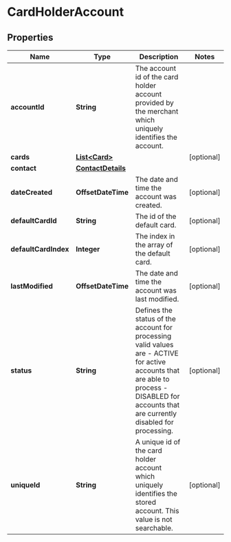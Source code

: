 

# CardHolderAccount


## Properties

Name | Type | Description | Notes
------------ | ------------- | ------------- | -------------
**accountId** | **String** | The account id of the card holder account provided by the merchant which uniquely identifies the account.  | 
**cards** | [**List&lt;Card&gt;**](Card.md) |  |  [optional]
**contact** | [**ContactDetails**](ContactDetails.md) |  | 
**dateCreated** | **OffsetDateTime** | The date and time the account was created. |  [optional]
**defaultCardId** | **String** | The id of the default card. |  [optional]
**defaultCardIndex** | **Integer** | The index in the array of the default card. |  [optional]
**lastModified** | **OffsetDateTime** | The date and time the account was last modified. |  [optional]
**status** | **String** | Defines the status of the account for processing valid values are   - ACTIVE for active accounts that are able to process   - DISABLED for accounts that are currently disabled for processing.  |  [optional]
**uniqueId** | **String** | A unique id of the card holder account which uniquely identifies the stored account. This value is not searchable. |  [optional]



